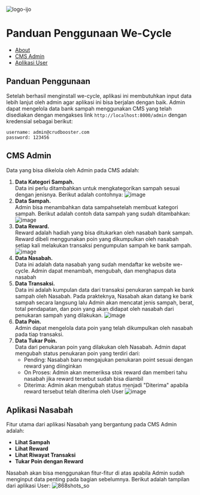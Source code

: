 ![logo-ijo](https://github.com/sdmalfian/we-cycle/assets/53588747/9ae0ab1d-0637-40a7-8ba9-f27d58cc6df5)
<br>
<h1>Panduan Penggunaan We-Cycle</h1>

+ [About](#about)
+ [CMS Admin](#admin)
+ [Aplikasi User](#user)

## Panduan Penggunaan <a name = "about"></a>
Setelah berhasil menginstall we-cycle, aplikasi ini membutuhkan input data lebih lanjut oleh admin agar aplikasi ini bisa berjalan dengan baik. Admin dapat mengelola data bank sampah menggunakan CMS yang telah disediakan dengan mengakses link `http://localhost:8000/admin` dengan kredensial sebagai berikut:

    username: admin@crudbooster.com
    password: 123456

## CMS Admin <a name = "admin"></a>
Data yang bisa dikelola oleh Admin pada CMS adalah:

 1. **Data Kategori Sampah.** <br> Data ini perlu ditambahkan untuk mengkategorikan sampah sesuai dengan jenisnya. Berikut adalah contohnya:
  ![image](https://github.com/sdmalfian/we-cycle/assets/53588747/039e6018-700a-4e9b-997f-45f8337066f5)
 2. **Data Sampah.** <br> Admin bisa menambahkan data sampahsetelah membuat kategori sampah. Berikut adalah contoh data sampah yang sudah ditambahkan: 
![image](https://github.com/sdmalfian/we-cycle/assets/53588747/71d6a1b7-f1cc-4d34-8119-7c781d11c711)
 3. **Data Reward.** <br> Reward adalah hadiah yang bisa ditukarkan oleh nasabah bank sampah. Reward dibeli menggunakan poin yang dikumpulkan oleh nasabah setiap kali melakukan transaksi pengumpulan sampah ke bank sampah. 
![image](https://github.com/sdmalfian/we-cycle/assets/53588747/9d7ab499-9676-43df-927e-e34dff8e532c)
 4. **Data Nasabah.** <br> Data ini adalah data nasabah yang sudah mendaftar ke website we-cycle. Admin dapat menambah, mengubah, dan menghapus data nasabah  
 5. **Data Transaksi.** <br> Data ini adalah kumpulan data dari transaksi penukaran sampah ke bank sampah oleh Nasabah. Pada prakteknya, Nasabah akan datang ke bank sampah secara langsung lalu Admin akan mencatat jenis sampah, berat, total pendapatan,
    dan poin yang akan didapat oleh nasabah dari penukaran sampah yang dilakukan. 
![image](https://github.com/sdmalfian/we-cycle/assets/53588747/e9fbd00b-8cd8-47c3-8115-9dd0e3d60cae)
 6. **Data Poin.** <br> Admin dapat mengelola data poin yang telah dikumpulkan oleh nasabah pada tiap transaksi. 
 7. **Data Tukar Poin.** <br> Data dari penukaran poin yang dilakukan oleh Nasabah. Admin dapat mengubah status penukaran poin yang terdiri dari:
      - Pending: Nasabah baru mengajukan penukaran point sesuai dengan reward yang diinginkan
      - On Proses: Admin akan memeriksa stok reward dan memberi tahu nasabah jika reward tersebut sudah bisa diambil
      - Diterima: Admin akan mengubah status menjadi "Diterima" apabila reward tersebut telah diterima oleh User
![image](https://github.com/sdmalfian/we-cycle/assets/53588747/f327fb9a-2a05-4cd0-86e4-b61891c790da)


## Aplikasi Nasabah <a name = "user"></a>
Fitur utama dari aplikasi Nasabah yang bergantung pada CMS Admin adalah:
-   **Lihat Sampah**
-   **Lihat Reward**
-   **Lihat Riwayat Transaksi**
-   **Tukar Poin dengan Reward**

Nasabah akan bisa menggunakan fitur-fitur di atas apabila Admin sudah menginput data penting pada bagian sebelumnya. Berikut adalah tampilan dari aplikasi User:
![868shots_so](https://github.com/sdmalfian/we-cycle/assets/53588747/767ede92-8e49-42dc-8a72-f8bc33d02612)

